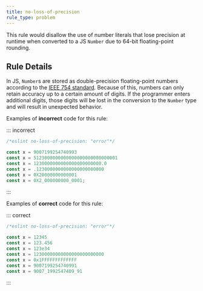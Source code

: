 ```yaml
---
title: no-loss-of-precision
rule_type: problem
---
```




This rule would disallow the use of number literals that lose precision at runtime when converted to a JS `Number` due to 64-bit floating-point rounding.

## Rule Details

In JS, `Number`s are stored as double-precision floating-point numbers according to the [IEEE 754 standard](https://en.wikipedia.org/wiki/IEEE_754). Because of this, numbers can only retain accuracy up to a certain amount of digits. If the programmer enters additional digits, those digits will be lost in the conversion to the `Number` type and will result in unexpected behavior.

Examples of **incorrect** code for this rule:

::: incorrect

```js
/*eslint no-loss-of-precision: "error"*/

const x = 9007199254740993
const x = 5123000000000000000000000000001
const x = 1230000000000000000000000.0
const x = .1230000000000000000000000
const x = 0X20000000000001
const x = 0X2_000000000_0001;
```

:::

Examples of **correct** code for this rule:

::: correct

```js
/*eslint no-loss-of-precision: "error"*/

const x = 12345
const x = 123.456
const x = 123e34
const x = 12300000000000000000000000
const x = 0x1FFFFFFFFFFFFF
const x = 9007199254740991
const x = 9007_1992547409_91
```

:::
